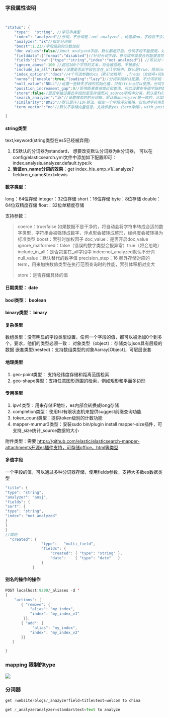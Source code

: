 



### 字段属性说明

```java


"status": {
	"type":  "string", //字符串类型
	"index": "analyzed"//分词，不分词是：not_analyzed ，设置成no，字段将不会被索引
	"analyzer":"ik"//指定分词器
	"boost":1.23//字段级别的分数加权
	"doc_values":false//对not_analyzed字段，默认都是开启，分词字段不能使用，对排序和聚合能提升较大性能，节约内存
	"fielddata":{"format":"disabled"}//针对分词字段，参与排序或聚合时能提高性能，不分词字段统一建议使用doc_value
	"fields":{"raw":{"type":"string","index":"not_analyzed"}} //可以对一个字段提供多种索引模式，同一个字段的值，一个分词，一个不分词
	"ignore_above":100 //超过100个字符的文本，将会被忽略，不被索引
	"include_in_all":ture//设置是否此字段包含在_all字段中，默认是true，除非index设置成no选项
	"index_options":"docs"//4个可选参数docs（索引文档号） ,freqs（文档号+词频），positions（文档号+词频+位置，通常用来距离查询），offsets（文档号+词频+位置+偏移量，通常被使用在高亮字段）分词字段默认是position，其他的默认是docs
	"norms":{"enable":true,"loading":"lazy"}//分词字段默认配置，不分词字段：默认{"enable":false}，存储长度因子和索引时boost，建议对需要参与评分字段使用 ，会额外增加内存消耗量
	"null_value":"NULL"//设置一些缺失字段的初始化值，只有string可以使用，分词字段的null值也会被分词
	"position_increament_gap":0//影响距离查询或近似查询，可以设置在多值字段的数据上火分词字段上，查询时可指定slop间隔，默认值是100
	"store":false//是否单独设置此字段的是否存储而从_source字段中分离，默认是false，只能搜索，不能获取值
	"search_analyzer":"ik"//设置搜索时的分词器，默认跟ananlyzer是一致的，比如index时用standard+ngram，搜索时用standard用来完成自动提示功能
	"similarity":"BM25"//默认是TF/IDF算法，指定一个字段评分策略，仅仅对字符串型和分词类型有效
	"term_vector":"no"//默认不存储向量信息，支持参数yes（term存储），with_positions（term+位置）,with_offsets（term+偏移量），with_positions_offsets(term+位置+偏移量) 对快速高亮fast vector highlighter能提升性能，但开启又会加大索引体积，不适合大数据量用

}
```

#### string类型

 text,keyword(string类型在es5已经被弃用)

1. ES默认的分词器为standard， 想要改变默认分词器为ik分词器， 可以在config/elasticsearch.yml文件中添加如下配置即可： index.analysis.analyzer.default.type:ik
2. **验证en_name分词的效果**：get index_his_emp_v1/_analyze?field=en_name&text=lewis



#### 数字类型：

long：64位存储 
integer：32位存储 
short：16位存储 
byte：8位存储 
double：64位双精度存储 
float：32位单精度存储

支持参数：

> coerce：true/false 如果数据不是干净的，将自动会将字符串转成合适的数字类型，字符串会被强转成数字，浮点型会被转成整形，经纬度会被转换为标准类型 
> boost：索引时加权因子 
> doc_value：是否开启doc_value 
> ignore_malformed：false（错误的数字类型会报异常）true（将会忽略） 
> include_in_all：是否包含在_all字段中 
> index:not_analyzed默认不分词 
> null_value：默认替代的数字值 
> precision_step：16 额外存储对应的term，用来加快数值类型在执行范围查询时的性能，索引体积相对变大 
>
> store：是否存储具体的值



#### 日期类型： date

#### bool类型： boolean

#### binary类型： binary　　

#### 复杂类型

数组类型：没有明显的字段类型设置，任何一个字段的值，都可以被添加0个到多个，要求，他们的类型必须一致： 
对象类型（object）：存储类似json具有层级的数据 
嵌套类型(nested)：支持数组类型的对象Aarray[Object]，可层层嵌套



#### 地理类型

1. geo-point类型： 支持经纬度存储和距离范围检索 
2. geo-shape类型：支持任意图形范围的检索，例如矩形和平面多边形

#### 专用类型 

1. ipv4类型：用来存储IP地址，es内部会转换成long存储 
2. completion类型：使用fst有限状态机来提供suggest前缀查询功能 
3. token_count类型：提供token级别的计数功能 
4. mapper-murmur3类型：安装sudo bin/plugin install mapper-size插件，可支持_size统计_source数据的大小 

附件类型：需要 https://github.com/elastic/elasticsearch-mapper-attachments开源es插件支持，可存储office，html等类型

#### 多值字段 

一个字段的值，可以通过多种分词器存储，使用fields参数，支持大多数es数据类型

```java
"title": {  
"type": "string",
"analyzer": "ansj",
"fields": {
"sort": { 
"type": "string",
"index": "not_analyzed"
}
}
}
//或则
  "created": {
                "type":   "multi_field",
                "fields": {
                    "created": { "type": "string" },
                    "date":    { "type": "date"   }
                }
            }


```

#### 别名的操作的操作

```java
POST localhost:9200/_aliases -d '
{
    "actions": [
       { "remove": {
           "alias": "my_index",
           "index": "my_index_v1"
        }},
       { "add": {
            "alias": "my_index",
           "index": "my_index_v2"
       }}
   ]

}
```



### mapping 限制的type

![](/Users/lwx/Downloads/1120422-20171129202455761-838163003.png)



### 分词器

```java
get /website/blogs/_anazyze?field=title&text=welcom to china

get /_analyze?analyzer=standar&text=Text to analyze
```

 

 

